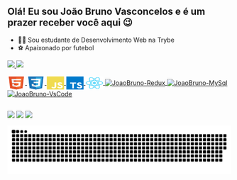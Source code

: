 ## Olá! Eu sou João Bruno Vasconcelos e é um prazer receber você aqui 😉
- 🧑‍💻 Sou estudante de Desenvolvimento Web na Trybe 
- ⚽ Apaixonado por futebol

<div>
  <a href="https://github.com/joaobruno05"> 
  <img height="168em" src="https://github-readme-stats.vercel.app/api?username=joaobruno05&show_icons=true&theme=react&include_all_commits=true&count_private=true"/>
  <img height="168em" src="https://github-readme-stats.vercel.app/api/top-langs/?username=joaobruno05&layout=compact&langs_count=7&theme=react"/>
</div>
  
<div style="display: inline_block"><br>
  <img align="center" alt="JoaoBruno-HTML" height="30" width="40" src="https://raw.githubusercontent.com/devicons/devicon/master/icons/html5/html5-original.svg">
   <img align="center" alt="JoaoBruno-CSS" height="30" width="40" src="https://raw.githubusercontent.com/devicons/devicon/master/icons/css3/css3-original.svg">
  <img align="center" alt="JoaoBruno-Js" height="30" width="40" src="https://raw.githubusercontent.com/devicons/devicon/master/icons/javascript/javascript-plain.svg">
  <img align="center" alt="JoaoBruno-Ts" height="30" width="40" src="https://raw.githubusercontent.com/devicons/devicon/master/icons/typescript/typescript-plain.svg">
  <img align="center" alt="JoaoBruno-React" height="30" width="40" src="https://raw.githubusercontent.com/devicons/devicon/master/icons/react/react-original.svg">
  <img align="center" alt="JoaoBruno-Redux" height="30" width="40" src="https://cdn.jsdelivr.net/gh/devicons/devicon/icons/redux/redux-original.svg" />
  <img align="center" alt="JoaoBruno-MySql" height="30" width="40" src="https://cdn.jsdelivr.net/gh/devicons/devicon/icons/mysql/mysql-original-wordmark.svg" />
  <img align="center" alt="JoaoBruno-VsCode" height="30" width="40" src="https://cdn.jsdelivr.net/gh/devicons/devicon/icons/vscode/vscode-original.svg" />
</div>

##
  
<div>
  <a href="https://www.linkedin.com/in/joao-bruno-vasconcelos/" target="_blank"><img src="https://img.shields.io/badge/-LinkedIn-%230077B5?style=for-the-badge&logo=linkedin&logoColor=white" target="_blank"></a>
  <a href="https://instagram.com/joaobruno_jl" target="_blank"><img src="https://img.shields.io/badge/-Instagram-%23E4405F?style=for-the-badge&logo=instagram&logoColor=white" target="_blank"></a>
  <a href = "mailto:joaobruno91@gmail.com"><img src="https://img.shields.io/badge/-Gmail-%23333?style=for-the-badge&logo=gmail&logoColor=white" target="_blank"></a>
  
  ![Snake animation](https://github.com/joaobruno05/joaobruno05/blob/output/github-contribution-grid-snake.svg)
 
</div>

